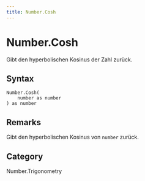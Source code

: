 ```yaml
---
title: Number.Cosh
---
```


# Number.Cosh


Gibt den hyperbolischen Kosinus der Zahl zurück.


## Syntax

```powerquery
Number.Cosh(
    number as number
) as number
```


## Remarks

Gibt den hyperbolischen Kosinus von <code>number</code> zurück.



## Category
Number.Trigonometry
